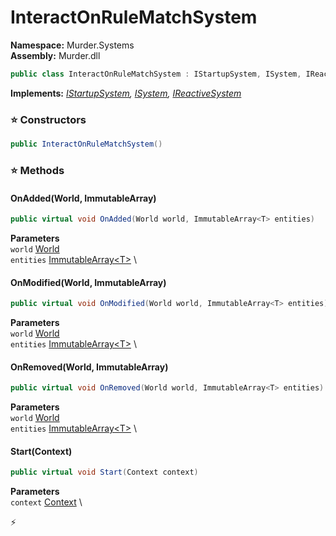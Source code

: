 # InteractOnRuleMatchSystem

**Namespace:** Murder.Systems \
**Assembly:** Murder.dll

```csharp
public class InteractOnRuleMatchSystem : IStartupSystem, ISystem, IReactiveSystem
```

**Implements:** _[IStartupSystem](../../Bang/Systems/IStartupSystem.html), [ISystem](../../Bang/Systems/ISystem.html), [IReactiveSystem](../../Bang/Systems/IReactiveSystem.html)_

### ⭐ Constructors
```csharp
public InteractOnRuleMatchSystem()
```

### ⭐ Methods
#### OnAdded(World, ImmutableArray<T>)
```csharp
public virtual void OnAdded(World world, ImmutableArray<T> entities)
```

**Parameters** \
`world` [World](../../Bang/World.html) \
`entities` [ImmutableArray\<T\>](https://learn.microsoft.com/en-us/dotnet/api/System.Collections.Immutable.ImmutableArray-1?view=net-7.0) \

#### OnModified(World, ImmutableArray<T>)
```csharp
public virtual void OnModified(World world, ImmutableArray<T> entities)
```

**Parameters** \
`world` [World](../../Bang/World.html) \
`entities` [ImmutableArray\<T\>](https://learn.microsoft.com/en-us/dotnet/api/System.Collections.Immutable.ImmutableArray-1?view=net-7.0) \

#### OnRemoved(World, ImmutableArray<T>)
```csharp
public virtual void OnRemoved(World world, ImmutableArray<T> entities)
```

**Parameters** \
`world` [World](../../Bang/World.html) \
`entities` [ImmutableArray\<T\>](https://learn.microsoft.com/en-us/dotnet/api/System.Collections.Immutable.ImmutableArray-1?view=net-7.0) \

#### Start(Context)
```csharp
public virtual void Start(Context context)
```

**Parameters** \
`context` [Context](../../Bang/Contexts/Context.html) \



⚡